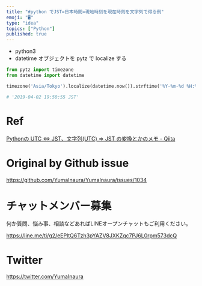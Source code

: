 ```yaml
---
title: "#python でJST=日本時間=現地時刻を現在時刻を文字列で得る例"
emoji: "🖥"
type: "idea"
topics: ["Python"]
published: true
---
```


- python3 
- datetime オブジェクトを pytz で localize する

```python
from pytz import timezone
from datetime import datetime

timezone('Asia/Tokyo').localize(datetime.now()).strftime('%Y-%m-%d %H:%M:%S %Z')

# '2019-04-02 19:50:55 JST'
```

# Ref

[Pythonの UTC ⇔ JST、文字列(UTC) ⇒ JST の変換とかのメモ - Qiita](https://qiita.com/yoppe/items/4260cf4ddde69287a632)

# Original by Github issue

https://github.com/YumaInaura/YumaInaura/issues/1034








<!-- Update From Qiita API -->

# チャットメンバー募集


何か質問、悩み事、相談などあればLINEオープンチャットもご利用ください。

https://line.me/ti/g2/eEPltQ6Tzh3pYAZV8JXKZqc7PJ6L0rpm573dcQ





# Twitter


https://twitter.com/YumaInaura


<!-- Update From Qiita API -->


